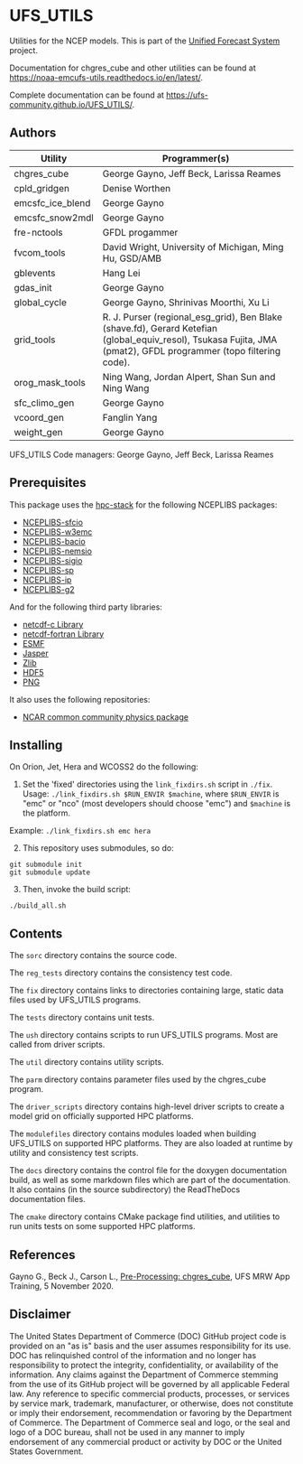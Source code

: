 
# UFS_UTILS

Utilities for the NCEP models. This is part of the
[Unified Forecast System](https://github.com/ufs-community) project.

Documentation for chgres_cube and other utilities can be found at
https://noaa-emcufs-utils.readthedocs.io/en/latest/.

Complete documentation can be found at
https://ufs-community.github.io/UFS_UTILS/.

## Authors

Utility | Programmer(s)
--------|----------
chgres_cube | George Gayno, Jeff Beck, Larissa Reames
cpld_gridgen | Denise Worthen
emcsfc_ice_blend | George Gayno
emcsfc_snow2mdl | George Gayno
fre-nctools | GFDL progammer
fvcom_tools | David Wright, University of Michigan, Ming Hu, GSD/AMB
gblevents | Hang Lei
gdas_init | George Gayno
global_cycle | George Gayno, Shrinivas Moorthi, Xu Li
grid_tools | R. J. Purser (regional_esg_grid), Ben Blake (shave.fd), Gerard Ketefian (global_equiv_resol), Tsukasa Fujita, JMA (pmat2), GFDL programmer (topo filtering code).
orog_mask_tools | Ning Wang, Jordan Alpert, Shan Sun and Ning Wang
sfc_climo_gen | George Gayno
vcoord_gen | Fanglin Yang
weight_gen | George Gayno

UFS_UTILS Code managers: George Gayno, Jeff Beck, Larissa Reames

## Prerequisites

This package uses the [hpc-stack](https://github.com/NOAA-EMC/hpc-stack) for the following NCEPLIBS packages:
 - [NCEPLIBS-sfcio](https://github.com/NOAA-EMC/NCEPLIBS-sfcio)
 - [NCEPLIBS-w3emc](https://github.com/NOAA-EMC/NCEPLIBS-w3emc)
 - [NCEPLIBS-bacio](https://github.com/NOAA-EMC/NCEPLIBS-bacio)
 - [NCEPLIBS-nemsio](https://github.com/NOAA-EMC/NCEPLIBS-nemsio)
 - [NCEPLIBS-sigio](https://github.com/NOAA-EMC/NCEPLIBS-sigio)
 - [NCEPLIBS-sp](https://github.com/NOAA-EMC/NCEPLIBS-sp)
 - [NCEPLIBS-ip](https://github.com/NOAA-EMC/NCEPLIBS-ip)
 - [NCEPLIBS-g2](https://github.com/NOAA-EMC/NCEPLIBS-g2)

And for the following third party libraries:

 - [netcdf-c Library](https://github.com/Unidata/netcdf-c)
 - [netcdf-fortran Library](https://github.com/Unidata/netcdf-fortran)
 - [ESMF](https://github.com/esmf-org/esmf)
 - [Jasper](https://github.com/jasper-software/jasper)
 - [Zlib](www.zlib.net)
 - [HDF5](https://www.hdfgroup.org/solutions/hdf5/)
 - [PNG](http://www.libpng.org/pub/png/)

It also uses the following repositories:

 - [NCAR common community physics package](https://github.com/NCAR/ccpp-physics)

## Installing

On Orion, Jet, Hera and WCOSS2 do the following:

1) Set the 'fixed' directories using the `link_fixdirs.sh`
script in `./fix`. Usage: `./link_fixdirs.sh $RUN_ENVIR $machine`,
where `$RUN_ENVIR` is "emc" or "nco" (most developers
should choose "emc") and `$machine` is the platform.

Example: `./link_fixdirs.sh emc hera`

2) This repository uses submodules, so do:

```
git submodule init
git submodule update
```

3) Then, invoke the build script:

```
./build_all.sh
```

## Contents

The `sorc` directory contains the source code.

The `reg_tests` directory contains the consistency test code.

The `fix` directory contains links to directories containing
large, static data files used by UFS_UTILS programs.

The `tests` directory contains unit tests.

The `ush` directory contains scripts to run UFS_UTILS programs.  Most
are called from driver scripts.

The `util` directory contains utility scripts.

The `parm` directory contains parameter files used by
the chgres_cube program.

The `driver_scripts` directory contains high-level driver scripts to
create a model grid on officially supported HPC platforms.

The `modulefiles` directory contains modules loaded when building
UFS_UTILS on supported HPC platforms.  They are also loaded at runtime
by utility and consistency test scripts.

The `docs` directory contains the control file for the doxygen
documentation build, as well as some markdown files which are part of
the documentation. It also contains (in the source subdirectory) the
ReadTheDocs documentation files.

The `cmake` directory contains CMake package find utilities, and utilities to
run units tests on some supported HPC platforms.

## References

Gayno G., Beck J., Carson L., [Pre-Processing:
chgres_cube](./docs/20201105-0945a-pre-processing-chgres-cube-gayno-final.pdf),
UFS MRW App Training, 5 November 2020.

## Disclaimer

The United States Department of Commerce (DOC) GitHub project code is
provided on an "as is" basis and the user assumes responsibility for
its use. DOC has relinquished control of the information and no longer
has responsibility to protect the integrity, confidentiality, or
availability of the information. Any claims against the Department of
Commerce stemming from the use of its GitHub project will be governed
by all applicable Federal law. Any reference to specific commercial
products, processes, or services by service mark, trademark,
manufacturer, or otherwise, does not constitute or imply their
endorsement, recommendation or favoring by the Department of
Commerce. The Department of Commerce seal and logo, or the seal and
logo of a DOC bureau, shall not be used in any manner to imply
endorsement of any commercial product or activity by DOC or the United
States Government.

